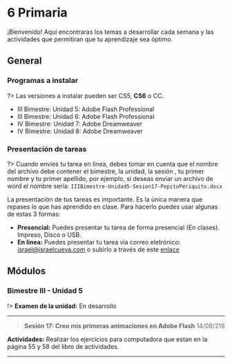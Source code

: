 # 6 Primaria

¡Bienvenido! Aquí encontraras los temas a desarrollar cada semana y las actividades que permitiran que tu aprendizaje sea óptimo.

## General

### Programas a instalar

?> Las versiones a instalar pueden ser CS5, **CS6** o CC.

- III Bimestre: Unidad 5: Adobe Flash Professional
- III Bimestre: Unidad 6: Adobe Flash Professional
- IV Bimestre: Unidad 7: Adobe Dreamweaver
- IV Bimestre: Unidad 8: Adobe Dreamweaver

### Presentación de tareas

?> Cuando envies tu tarea en línea, debes tomar en cuenta que el nombre del archivo debe contener el bimestre, la unidad, la sesión , tu primer nombre y tu primer apellido, por ejemplo, si deseas enviar un archivo de word el nombre sería: `IIIBimestre-Unidad5-Sesion17-PepitoPeriquito.docx`

La presentación de tus tareas es importante. Es la única manera que repases lo que has aprendido en clase. Para hacerlo puedes usar algunas de estas 3 formas:

- **Presencial:** Puedes presentar tu tarea de forma presencial (En clases). Impreso, Disco o USB.
- **En linea:** Puedes presentar tu tarea via correo eletrónico: israel@israelcueva.com o subirlo a través de este [enlace](https://www.dropbox.com/request/P7l74sF280gQlEoZhjoS "Tareas")


## Módulos

### Bimestre III - Unidad 5

!> **Examen de la unidad:** En desarrollo

---

> **Sesión 17: Creo mis primeras animaciones en Adobe Flash**
14/08/219

**Actividades:** Realizar los ejercicios para computadora que estan en la página 55 y 58 del libro de actividades.


---